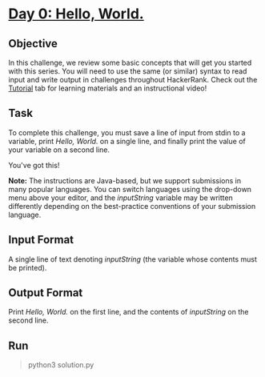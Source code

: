 # [Day 0: Hello, World.](https://www.hackerrank.com/challenges/30-hello-world/problem)

## Objective
In this challenge, we review some basic concepts that will get you started with this series. You will need to use the same (or similar) syntax to read input and write output in challenges throughout HackerRank. Check out the [Tutorial](https://www.hackerrank.com/challenges/30-hello-world/tutorial) tab for learning materials and an instructional video!

## Task
To complete this challenge, you must save a line of input from stdin to a variable, print *Hello, World.* on a single line, and finally print the value of your variable on a second line.

You've got this!

**Note:** The instructions are Java-based, but we support submissions in many popular languages. You can switch languages using the drop-down menu above your editor, and the *inputString* variable may be written differently depending on the best-practice conventions of your submission language.

## Input Format
A single line of text denoting *inputString* (the variable whose contents must be printed).

## Output Format
Print *Hello, World.* on the first line, and the contents of *inputString* on the second line.

## Run
> python3 solution.py